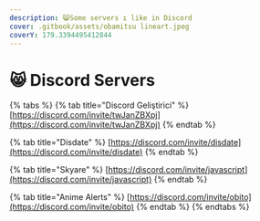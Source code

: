 ```yaml
---
description: 😸Some servers ı like in Discord
cover: .gitbook/assets/obamitsu lineart.jpeg
coverY: 179.3394495412844
---
```


# 😸 Discord Servers



{% tabs %}
{% tab title="Discord Geliştirici" %}
[https://discord.com/invite/twJanZBXpj](https://discord.com/invite/twJanZBXpj)
{% endtab %}

{% tab title="Disdate" %}
[https://discord.com/invite/disdate](https://discord.com/invite/disdate)
{% endtab %}

{% tab title="Skyare" %}
[https://discord.com/invite/javascript](https://discord.com/invite/javascript)
{% endtab %}

{% tab title="Anime Alerts" %}
[https://discord.com/invite/obito](https://discord.com/invite/obito)
{% endtab %}
{% endtabs %}
